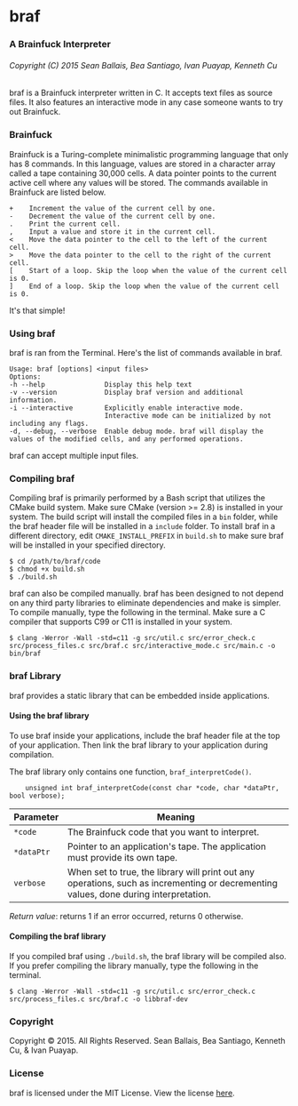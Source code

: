 # braf
### A Brainfuck Interpreter
###### Copyright (C) 2015 Sean Ballais, Bea Santiago, Ivan Puayap, Kenneth Cu

braf is a Brainfuck interpreter written in C. It accepts text files as source files. It also features an interactive mode in any case someone wants to try out Brainfuck.

### Brainfuck
Brainfuck is a Turing-complete minimalistic programming language that only has 8 commands. In this language, values are stored in a character array called a tape containing 30,000 cells. A data pointer points to the current active cell where any values will be stored. The commands available in Brainfuck are listed below.
```
+    Increment the value of the current cell by one.    
-    Decrement the value of the current cell by one.    
.    Print the current cell.    
,    Input a value and store it in the current cell.    
<    Move the data pointer to the cell to the left of the current cell.    
>    Move the data pointer to the cell to the right of the current cell.    
[    Start of a loop. Skip the loop when the value of the current cell is 0.    
]    End of a loop. Skip the loop when the value of the current cell is 0.    
```

It's that simple!

### Using braf
braf is ran from the Terminal. Here's the list of commands available in braf.

```
Usage: braf [options] <input files>    
Options:    
-h --help               Display this help text    
-v --version            Display braf version and additional information.     
-i --interactive        Explicitly enable interactive mode.    
                        Interactive mode can be initialized by not including any flags.    
-d, --debug, --verbose  Enable debug mode. braf will display the values of the modified cells, and any performed operations.     
```

braf can accept multiple input files.

### Compiling braf
Compiling braf is primarily performed by a Bash script that utilizes the CMake build system. Make sure CMake (version >= 2.8) is installed in your system. The build script will install the compiled files in a `bin` folder, while the braf header file will be installed in a `include` folder. To install braf in a different directory, edit `CMAKE_INSTALL_PREFIX` in `build.sh` to make sure braf will be installed in your specified directory.

```
$ cd /path/to/braf/code        
$ chmod +x build.sh    
$ ./build.sh    
```    

braf can also be compiled manually. braf has been designed to not depend on any third party libraries to eliminate dependencies and make is simpler. To compile manually, type the following in the terminal. Make sure a C compiler that supports C99 or C11 is installed in your system.

```
$ clang -Werror -Wall -std=c11 -g src/util.c src/error_check.c src/process_files.c src/braf.c src/interactive_mode.c src/main.c -o bin/braf    
```

### braf Library
braf provides a static library that can be embedded inside applications.

#### Using the braf library
To use braf inside your applications, include the braf header file at the top of your application. Then link the braf library to your application during compilation.

The braf library only contains one function, `braf_interpretCode()`.

```
    unsigned int braf_interpretCode(const char *code, char *dataPtr, bool verbose);
```

| Parameter  | Meaning |
|------------|---------|
| `*code`    | The Brainfuck code that you want to interpret. |    
| `*dataPtr` | Pointer to an application's tape. The application must provide its own tape. |    
| `verbose`  | When set to true, the library will print out any operations, such as incrementing or decrementing values, done during interpretation. |    
*Return value*: returns 1 if an error occurred, returns 0 otherwise.     

#### Compiling the braf library
If you compiled braf using `./build.sh`, the braf library will be compiled also. If you prefer compiling the library manually, type the following in the terminal.


    $ clang -Werror -Wall -std=c11 -g src/util.c src/error_check.c src/process_files.c src/braf.c -o libbraf-dev

### Copyright
Copyright &copy; 2015. All Rights Reserved. Sean Ballais, Bea Santiago, Kenneth Cu, & Ivan Puayap.

### License
braf is licensed under the MIT License. View the license [here](LICENSE.md).

